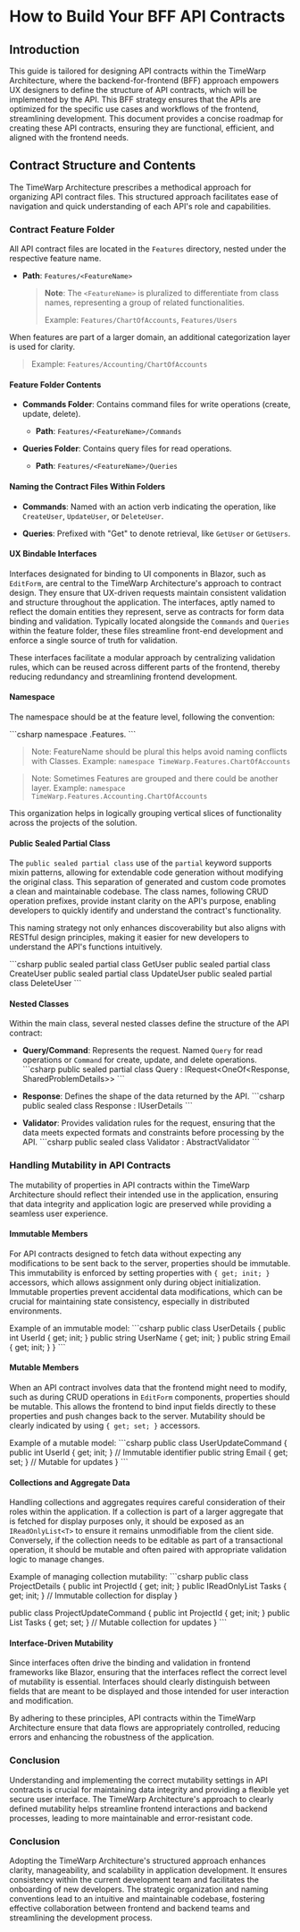 # How to Build Your BFF API Contracts

## Introduction

This guide is tailored for designing API contracts within the TimeWarp Architecture, where the backend-for-frontend (BFF) approach empowers UX designers to define the structure of API contracts, which will be implemented by the API. This BFF strategy ensures that the APIs are optimized for the specific use cases and workflows of the frontend, streamlining development. This document provides a concise roadmap for creating these API contracts, ensuring they are functional, efficient, and aligned with the frontend needs.

## Contract Structure and Contents

The TimeWarp Architecture prescribes a methodical approach for organizing API contract files. This structured approach facilitates ease of navigation and quick understanding of each API's role and capabilities.

### Contract Feature Folder

All API contract files are located in the `Features` directory, nested under the respective feature name.

- **Path**: `Features/<FeatureName>`

  > **Note**: The `<FeatureName>` is pluralized to differentiate from class names, representing a group of related functionalities.
  >
  > Example: `Features/ChartOfAccounts`, `Features/Users` 

When features are part of a larger domain, an additional categorization layer is used for clarity.

> Example: `Features/Accounting/ChartOfAccounts`

#### Feature Folder Contents

- **Commands Folder**: Contains command files for write operations (create, update, delete).
  - **Path**: `Features/<FeatureName>/Commands`

- **Queries Folder**: Contains query files for read operations.
  - **Path**: `Features/<FeatureName>/Queries`

#### Naming the Contract Files Within Folders

- **Commands**: Named with an action verb indicating the operation, like `CreateUser`, `UpdateUser`, or `DeleteUser`.

- **Queries**: Prefixed with "Get" to denote retrieval, like `GetUser` or `GetUsers`.

#### UX Bindable Interfaces

Interfaces designated for binding to UI components in Blazor, such as `EditForm`, are central to the TimeWarp Architecture's approach to contract design. They ensure that UX-driven requests maintain consistent validation and structure throughout the application. The interfaces, aptly named to reflect the domain entities they represent, serve as contracts for form data binding and validation. Typically located alongside the `Commands` and `Queries` within the feature folder, these files streamline front-end development and enforce a single source of truth for validation.

These interfaces facilitate a modular approach by centralizing validation rules, which can be reused across different parts of the frontend, thereby reducing redundancy and streamlining frontend development.

#### Namespace

The namespace should be at the feature level, following the convention:

\```csharp
namespace <ProjectName>.Features.<FeatureName>
\```

> Note: FeatureName should be plural this helps avoid naming conflicts with Classes.
> Example: `namespace TimeWarp.Features.ChartOfAccounts`

> Note: Sometimes Features are grouped and there could be another layer.
> Example: `namespace TimeWarp.Features.Accounting.ChartOfAccounts`

This organization helps in logically grouping vertical slices of functionality across the projects of the solution. 

#### Public Sealed Partial Class

The `public sealed partial class` use of the `partial` keyword supports mixin patterns, allowing for extendable code generation without modifying the original class. This separation of generated and custom code promotes a clean and maintainable codebase. The class names, following CRUD operation prefixes, provide instant clarity on the API's purpose, enabling developers to quickly identify and understand the contract's functionality.

This naming strategy not only enhances discoverability but also aligns with RESTful design principles, making it easier for new developers to understand the API's functions intuitively.

\```csharp
public sealed partial class GetUser 
public sealed partial class CreateUser
public sealed partial class UpdateUser
public sealed partial class DeleteUser
\```

#### Nested Classes

Within the main class, several nested classes define the structure of the API contract:

- **Query/Command**: Represents the request. Named `Query` for read operations or `Command` for create, update, and delete operations.
  \```csharp
  public sealed partial class Query : IRequest<OneOf<Response, SharedProblemDetails>>
  \```

- **Response**: Defines the shape of the data returned by the API.
  \```csharp
  public sealed class Response : IUserDetails
  \```

- **Validator**: Provides validation rules for the request, ensuring that the data meets expected formats and constraints before processing by the API.
  \```csharp
  public sealed class Validator : AbstractValidator<Query>
  \```

### Handling Mutability in API Contracts

The mutability of properties in API contracts within the TimeWarp Architecture should reflect their intended use in the application, ensuring that data integrity and application logic are preserved while providing a seamless user experience.

#### Immutable Members

For API contracts designed to fetch data without expecting any modifications to be sent back to the server, properties should be immutable. This immutability is enforced by setting properties with `{ get; init; }` accessors, which allows assignment only during object initialization. Immutable properties prevent accidental data modifications, which can be crucial for maintaining state consistency, especially in distributed environments.

Example of an immutable model:
\```csharp
public class UserDetails
{
public int UserId { get; init; }
public string UserName { get; init; }
public string Email { get; init; }
}
\```

#### Mutable Members

When an API contract involves data that the frontend might need to modify, such as during CRUD operations in `EditForm` components, properties should be mutable. This allows the frontend to bind input fields directly to these properties and push changes back to the server. Mutability should be clearly indicated by using `{ get; set; }` accessors.

Example of a mutable model:
\```csharp
public class UserUpdateCommand
{
public int UserId { get; init; } // Immutable identifier
public string Email { get; set; } // Mutable for updates
}
\```

#### Collections and Aggregate Data

Handling collections and aggregates requires careful consideration of their roles within the application. If a collection is part of a larger aggregate that is fetched for display purposes only, it should be exposed as an `IReadOnlyList<T>` to ensure it remains unmodifiable from the client side. Conversely, if the collection needs to be editable as part of a transactional operation, it should be mutable and often paired with appropriate validation logic to manage changes.

Example of managing collection mutability:
\```csharp
public class ProjectDetails
{
public int ProjectId { get; init; }
public IReadOnlyList<TaskDetails> Tasks { get; init; } // Immutable collection for display
}

public class ProjectUpdateCommand
{
public int ProjectId { get; init; }
public List<TaskUpdateInfo> Tasks { get; set; } // Mutable collection for updates
}
\```

#### Interface-Driven Mutability

Since interfaces often drive the binding and validation in frontend frameworks like Blazor, ensuring that the interfaces reflect the correct level of mutability is essential. Interfaces should clearly distinguish between fields that are meant to be displayed and those intended for user interaction and modification.

By adhering to these principles, API contracts within the TimeWarp Architecture ensure that data flows are appropriately controlled, reducing errors and enhancing the robustness of the application.

### Conclusion

Understanding and implementing the correct mutability settings in API contracts is crucial for maintaining data integrity and providing a flexible yet secure user interface. The TimeWarp Architecture's approach to clearly defined mutability helps streamline frontend interactions and backend processes, leading to more maintainable and error-resistant code.



### Conclusion

Adopting the TimeWarp Architecture's structured approach enhances clarity, manageability, and scalability in application development. It ensures consistency within the current development team and facilitates the onboarding of new developers. The strategic organization and naming conventions lead to an intuitive and maintainable codebase, fostering effective collaboration between frontend and backend teams and streamlining the development process.
